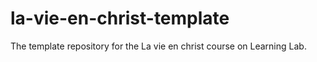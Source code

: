# la-vie-en-christ-template
The template repository for the La vie en christ course on Learning Lab.
